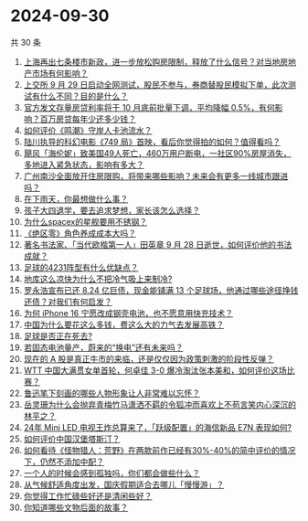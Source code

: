 # 2024-09-30

共 30 条

<!-- BEGIN ZHIHUQUESTIONS -->
<!-- 最后更新时间 Mon Sep 30 2024 00:13:01 GMT+0800 (China Standard Time) -->
1. [上海再出七条楼市新政，进一步放松购房限制，释放了什么信号？对当地房地产市场有何影响？](https://www.zhihu.com/question/689470124)
1. [上交所 9 月 29 日启动全网测试，股民不参与，券商替股民模拟下单，此次测试有什么不同？目的是什么？](https://www.zhihu.com/question/682461956)
1. [官方发文存量房贷利率将于 10 月底前批量下调，平均降幅 0.5%，有何影响？百万房贷每年少还多少钱？](https://www.zhihu.com/question/689366863)
1. [如何评价《鸣潮》守岸人卡池流水？](https://www.zhihu.com/question/685103490)
1. [陆川执导的科幻电影《749 局》首映，看后你觉得拍的如何？值得看吗？](https://www.zhihu.com/question/689079411)
1. [飓风「海伦妮」致美国49人死亡，460万用户断电，一社区90%房屋消失，多地进入紧急状态，影响有多大？](https://www.zhihu.com/question/680288984)
1. [广州南沙全面放开住房限购，将带来哪些影响？未来会有更多一线城市跟进吗？](https://www.zhihu.com/question/673024136)
1. [在下雨天，你最想做什么事？](https://www.zhihu.com/question/679235841)
1. [孩子大四退学，要去追求梦想，家长该怎么选择？](https://www.zhihu.com/question/680242580)
1. [为什么spacex的星舰要用不锈钢？](https://www.zhihu.com/question/406813026)
1. [《绝区零》角色养成成本大吗？](https://www.zhihu.com/question/664552969)
1. [著名书法家、「当代欧楷第一人」田英章 9 月 28 日逝世，如何评价他的书法成就？](https://www.zhihu.com/question/682215971)
1. [足球的4231阵型有什么优缺点？](https://www.zhihu.com/question/343376432)
1. [地库这么凉快为什么不把冷气吸上来制冷?](https://www.zhihu.com/question/612815164)
1. [罗永浩宣布已还 8.24 亿巨债，现金能铺满 13 个足球场，他通过哪些途径挣钱还债？对我们有何启发？](https://www.zhihu.com/question/677043479)
1. [为何 iPhone 16 宁愿改成钢壳电池，也不愿意用快充技术？](https://www.zhihu.com/question/667687176)
1. [中国为什么要花这么多钱，费这么大的力气去发展高铁？](https://www.zhihu.com/question/21347929)
1. [足球是否正在死去?](https://www.zhihu.com/question/621569065)
1. [若固态电池量产，蔚来的“换电”还有未来吗？](https://www.zhihu.com/question/666257227)
1. [现在的 A 股是真正牛市的来临，还是仅仅因为政策刺激的阶段性反弹？](https://www.zhihu.com/question/679697244)
1. [WTT 中国大满贯女单首轮，何卓佳 3-0 爆冷淘汰张本美和，如何评价这场比赛？](https://www.zhihu.com/question/683869468)
1. [鲁迅笔下刻画的哪些人物形象让人非常难以忘怀？](https://www.zhihu.com/question/668146382)
1. [岳灵珊为什么会抛弃青梅竹马潇洒不羁的令狐冲而喜欢上不苟言笑内心深沉的林平之？](https://www.zhihu.com/question/50539140)
1. [24年 Mini LED 电视王炸总算来了，「跃级配置」的海信新品 E7N 表现如何?](https://www.zhihu.com/question/684529917)
1. [如何评价中国汉堡塔斯汀？](https://www.zhihu.com/question/614636954)
1. [如何看待《怪物猎人：荒野》在两款前作已经有30%-40%的简中评价的情况下，仍然不添加中配？](https://www.zhihu.com/question/671765881)
1. [一个人的时候会感到孤独吗，你们都会做些什么？](https://www.zhihu.com/question/669859674)
1. [从气候舒适角度出发，国庆假期适合去哪儿「慢慢游」？](https://www.zhihu.com/question/667500838)
1. [你觉得工作忙碌些好还是清闲些好？](https://www.zhihu.com/question/668119472)
1. [你知道哪些文物后面的故事？](https://www.zhihu.com/question/267167362)
<!-- END ZHIHUQUESTIONS -->
